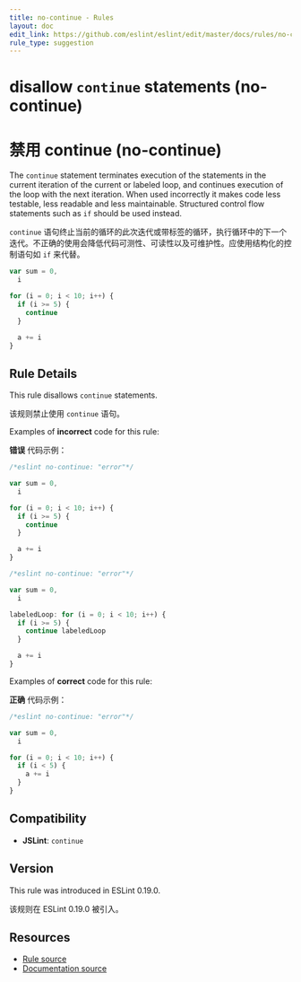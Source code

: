 ```yaml
---
title: no-continue - Rules
layout: doc
edit_link: https://github.com/eslint/eslint/edit/master/docs/rules/no-continue.md
rule_type: suggestion
---
```


<!-- Note: No pull requests accepted for this file. See README.md in the root directory for details. -->

# disallow `continue` statements (no-continue)

# 禁用 continue (no-continue)

The `continue` statement terminates execution of the statements in the current iteration of the current or labeled loop, and continues execution of the loop with the next iteration. When used incorrectly it makes code less testable, less readable and less maintainable. Structured control flow statements such as `if` should be used instead.

`continue` 语句终止当前的循环的此次迭代或带标签的循环，执行循环中的下一个迭代。不正确的使用会降低代码可测性、可读性以及可维护性。应使用结构化的控制语句如 `if` 来代替。

```js
var sum = 0,
  i

for (i = 0; i < 10; i++) {
  if (i >= 5) {
    continue
  }

  a += i
}
```

## Rule Details

This rule disallows `continue` statements.

该规则禁止使用 `continue` 语句。

Examples of **incorrect** code for this rule:

**错误** 代码示例：

```js
/*eslint no-continue: "error"*/

var sum = 0,
  i

for (i = 0; i < 10; i++) {
  if (i >= 5) {
    continue
  }

  a += i
}
```

```js
/*eslint no-continue: "error"*/

var sum = 0,
  i

labeledLoop: for (i = 0; i < 10; i++) {
  if (i >= 5) {
    continue labeledLoop
  }

  a += i
}
```

Examples of **correct** code for this rule:

**正确** 代码示例：

```js
/*eslint no-continue: "error"*/

var sum = 0,
  i

for (i = 0; i < 10; i++) {
  if (i < 5) {
    a += i
  }
}
```

## Compatibility

- **JSLint**: `continue`

## Version

This rule was introduced in ESLint 0.19.0.

该规则在 ESLint 0.19.0 被引入。

## Resources

- [Rule source](https://github.com/eslint/eslint/tree/master/lib/rules/no-continue.js)
- [Documentation source](https://github.com/eslint/eslint/tree/master/docs/rules/no-continue.md)
